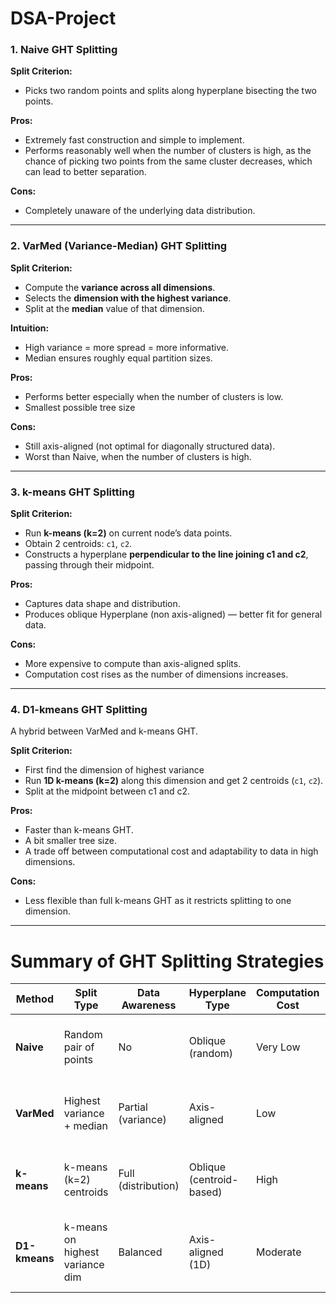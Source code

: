 # DSA-Project

### 1. **Naive GHT Splitting**

**Split Criterion:**
* Picks two random points and splits along hyperplane bisecting the two points.

**Pros:**
* Extremely fast construction and simple to implement.
* Performs reasonably well when the number of clusters is high, as the chance of picking two points from the same cluster decreases, which can lead to better separation.

**Cons:**
* Completely unaware of the underlying data distribution.

---

### 2. **VarMed (Variance-Median) GHT Splitting**

**Split Criterion:**
* Compute the **variance across all dimensions**.
* Selects the **dimension with the highest variance**.
* Split at the **median** value of that dimension.

**Intuition:**
* High variance = more spread = more informative.
* Median ensures roughly equal partition sizes.

**Pros:**
* Performs better especially when the number of clusters is low.
* Smallest possible tree size

**Cons:**
* Still axis-aligned (not optimal for diagonally structured data).
* Worst than Naive, when the number of clusters is high.

---

### 3. **k-means GHT Splitting**

**Split Criterion:**
* Run **k-means (k=2)** on current node’s data points.
* Obtain 2 centroids: `c1`, `c2`.
* Constructs a hyperplane **perpendicular to the line joining c1 and c2**, passing through their midpoint.

**Pros:**
* Captures data shape and distribution.
* Produces oblique Hyperplane (non axis-aligned) — better fit for general data.

**Cons:**
* More expensive to compute than axis-aligned splits.
* Computation cost rises as the number of dimensions increases.

---

### 4. **D1-kmeans GHT Splitting**
A hybrid between VarMed and k-means GHT.

**Split Criterion:**
* First find the dimension of highest variance 
* Run **1D k-means (k=2)** along this dimension and get 2 centroids (`c1`, `c2`).
* Split at the midpoint between c1 and c2.

**Pros:**
* Faster than k-means GHT.
* A bit smaller tree size.
* A trade off between computational cost and adaptability to data in high dimensions.

**Cons:**
* Less flexible than full k-means GHT as it restricts splitting to one dimension.

---

# Summary of GHT Splitting Strategies

| **Method**    | **Split Type**                  | **Data Awareness**     | **Hyperplane Type**      | **Computation Cost** | **Best When**                                             |
| ------------- | ------------------------------- | ---------------------- | ------------------------ | -------------------- | --------------------------------------------------------- |
| **Naive**     | Random pair of points           |  No                   | Oblique (random)         |  Very Low           | Large number of clusters; simplicity preferred            |
| **VarMed**    | Highest variance + median       |  Partial (variance)   | Axis-aligned             |  Low                | Low number of clusters; need balanced splits              |
| **k-means**   | k-means (k=2) centroids         |  Full (distribution) | Oblique (centroid-based) |  High               | Few clusters; complex distribution shapes                 |
| **D1-kmeans** | k-means on highest variance dim |  Balanced             | Axis-aligned (1D)        |  Moderate          | Mid-point between performance and cost in high dimensions |
